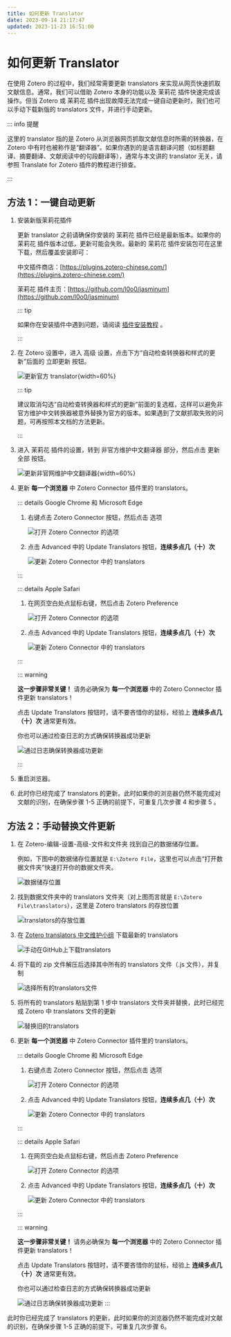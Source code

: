 ```yaml
---
title: 如何更新 Translator
date: 2023-09-14 21:17:47
updated: 2023-11-23 16:51:00
---
```


# 如何更新 Translator

在使用 Zotero 的过程中，我们经常需要更新 translators 来实现从网页快速抓取文献信息。通常，我们可以借助 Zotero 本身的功能以及 茉莉花 插件快速完成该操作。但当 Zotero 或 茉莉花 插件出现故障无法完成一键自动更新时，我们也可以手动下载新版的 translators 文件，并进行手动更新。

::: info 提醒

这里的 translator 指的是 Zotero 从浏览器网页抓取文献信息时所需的转换器，在 Zotero 中有时也被称作是“翻译器”。如果你遇到的是语言翻译问题（如标题翻译、摘要翻译、文献阅读中的句段翻译等），通常与本文讲的 translator 无关，请参照 Translate for Zotero 插件的教程进行排查。

:::

## 方法 1：一键自动更新

1. 安装新版茉莉花插件

   更新 translator 之前请确保你安装的 茉莉花 插件已经是最新版本。如果你的 茉莉花 插件版本过低，更新可能会失败。最新的 茉莉花 插件安装包可在这里下载，然后覆盖安装即可：

   中文插件商店：[https://plugins.zotero-chinese.com/](https://plugins.zotero-chinese.com/)

   茉莉花 插件主页：[https://github.com/l0o0/jasminum](https://github.com/l0o0/jasminum)

   ::: tip

   如果你在安装插件中遇到问题，请阅读 [插件安装教程](../plugins/about-plugin.md) 。

   :::

2. 在 Zotero 设置中，进入 高级 设置，点击下方“自动检查转换器和样式的更新”后面的 立即更新 按钮。

   ![更新官方 translator](../../assets/images/image-update-official-translators.jpg){width=60%}

   ::: tip

   建议取消勾选“自动检查转换器和样式的更新”前面的复选框，这样可以避免非官方维护中文转换器被意外替换为官方的版本。如果遇到了文献抓取失败的问题，可再按照本文档的方法更新。

   :::

3. 进入 茉莉花 插件的设置，转到 非官方维护中文翻译器 部分，然后点击 更新全部 按钮。

   ![更新非官网维护中文翻译器](../../assets/images/image-update-unofficial-translators.jpg){width=60%}

4. 更新 **每一个浏览器** 中 Zotero Connector 插件里的 translators。

   ::: details Google Chrome 和 Microsoft Edge

   1. 右键点击 Zotero Connector 按钮，然后点击 选项

      ![打开 Zotero Connector 的选项](../../assets/images/image-update-translator-chrome-1.jpg)

   2. 点击 Advanced 中的 Update Translators 按钮，**连续多点几（十）次**

      ![更新 Zotero Connector 中的 translators](../../assets/images/image-update-translator-chrome-2.jpg)

   :::

   ::: details Apple Safari

   1. 在网页空白处点鼠标右键，然后点击 Zotero Preference

      ![打开 Zotero Connector 的选项](../../assets/images/image-update-translator-safari-1.jpg)

   2. 点击 Advanced 中的 Update Translators 按钮，**连续多点几（十）次**

      ![更新 Zotero Connector 中的 translators](../../assets/images/image-update-translator-safari-2.jpg)

   :::

   ::: warning

   **这一步骤非常关键！** 请务必确保为 **每一个浏览器** 中的 Zotero Connector 插件更新 translators！

   点击 Update Translators 按钮时，请不要吝惜你的鼠标，经验上 **连续多点几（十）次** 通常更有效。

   你也可以通过检查日志的方式确保转换器成功更新

   ![通过日志确保转换器成功更新](../../assets/images/image-update-translator-如何确保更新成功.jpg)

   :::

5. 重启浏览器。

6. 此时你已经完成了 translators 的更新。此时如果你的浏览器仍然不能完成对文献的识别，在确保步骤 1-5 正确的前提下，可重复几次步骤 4 和步骤 5 。

## 方法 2：手动替换文件更新

1. 在 Zotero-编辑-设置-高级-文件和文件夹 找到自己的数据储存位置。

   例如，下图中的数据储存位置就是 `E:\Zotero File`，这里也可以点击“打开数据文件夹”快速打开你的数据文件夹。

   ![数据储存位置](../../assets/images/image-zotero-数据储存位置.png)

2. 找到数据文件夹中的 translators 文件夹（对上图而言就是 `E:\Zotero File\translators`），这里是 Zotero translators 的存放位置

   ![translators的存放位置](../../assets/images/image-数据储存位置translators文件夹.png)

3. 在 [Zotero translators 中文维护小组](https://github.com/l0o0/translators_CN) 下载最新的 translators

   ![手动在GitHub上下载translators](../../assets/images/image-手动在github下载translators.png)

4. 将下载的 zip 文件解压后选择其中所有的 translators 文件（.js 文件），并复制

   ![选择所有的translators文件](../../assets/images/image-translators文件.png)

5. 将所有的 translators 粘贴到第 1 步中 translators 文件夹并替换，此时已经完成 Zotero 中 translators 文件的更新

   ![替换旧的translators](../../assets/images/image-手动更新translators.png)

6. 更新 **每一个浏览器** 中 Zotero Connector 插件里的 translators。

   ::: details Google Chrome 和 Microsoft Edge

   1. 右键点击 Zotero Connector 按钮，然后点击 选项

      ![打开 Zotero Connector 的选项](../../assets/images/image-update-translator-chrome-1.jpg)

   2. 点击 Advanced 中的 Update Translators 按钮，**连续多点几（十）次**

      ![更新 Zotero Connector 中的 translators](../../assets/images/image-update-translator-chrome-2.jpg)

   :::

   ::: details Apple Safari

   1. 在网页空白处点鼠标右键，然后点击 Zotero Preference

      ![打开 Zotero Connector 的选项](../../assets/images/image-update-translator-safari-1.jpg)

   2. 点击 Advanced 中的 Update Translators 按钮，**连续多点几（十）次**

      ![更新 Zotero Connector 中的 translators](../../assets/images/image-update-translator-safari-2.jpg)

   :::

   ::: warning

   **这一步骤非常关键！** 请务必确保为 **每一个浏览器** 中的 Zotero Connector 插件更新 translators！

   点击 Update Translators 按钮时，请不要吝惜你的鼠标，经验上 **连续多点几（十）次** 通常更有效。

   你也可以通过检查日志的方式确保转换器成功更新

   ![通过日志确保转换器成功更新](../../assets/images/image-update-translator-如何确保更新成功.jpg)
   :::

此时你已经完成了 translators 的更新，此时如果你的浏览器仍然不能完成对文献的识别，在确保步骤 1-5 正确的前提下，可重复几次步骤 6。
